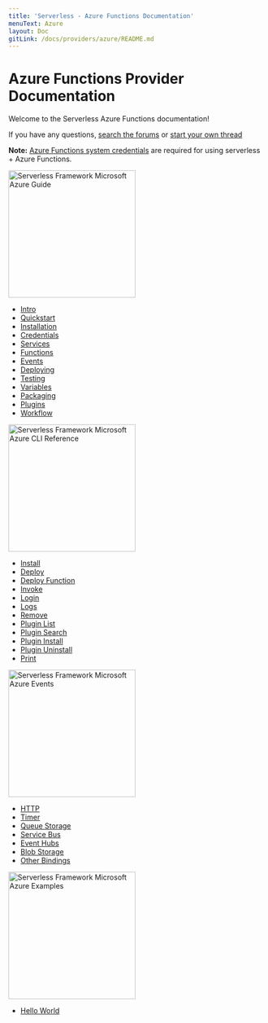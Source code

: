 ```yaml
---
title: 'Serverless - Azure Functions Documentation'
menuText: Azure
layout: Doc
gitLink: /docs/providers/azure/README.md
---
```


# Azure Functions Provider Documentation

Welcome to the Serverless Azure Functions documentation!

If you have any questions, [search the forums](https://forum.serverless.com?utm_source=framework-docs) or [start your own thread](https://forum.serverless.com?utm_source=framework-docs)

**Note:** [Azure Functions system credentials](./guide/credentials) are required for using serverless + Azure Functions.

<div class="docsSections">
  <div class="docsSection">
    <div class="docsSectionHeader">
      <a href="./guide/">
      <img src="https://s3-us-west-2.amazonaws.com/assets.site.serverless.com/images/docs_guide_azure.jpg" alt="Serverless Framework Microsoft Azure Guide" width="250" draggable="false"/>
      </a>
    </div>
    <div class="test">
      <ul>
        <li><a href="./guide/intro">Intro</a></li>
        <li><a href="./guide/quick-start">Quickstart</a></li>
        <li><a href="./guide/installation">Installation</a></li>
        <li><a href="./guide/credentials">Credentials</a></li>
        <li><a href="./guide/services">Services</a></li>
        <li><a href="./guide/functions">Functions</a></li>
        <li><a href="./guide/events">Events</a></li>
        <li><a href="./guide/deploying">Deploying</a></li>
        <li><a href="./guide/testing">Testing</a></li>
        <li><a href="./guide/variables">Variables</a></li>
        <li><a href="./guide/packaging">Packaging</a></li>
        <li><a href="./guide/plugins">Plugins</a></li>
        <li><a href="./guide/workflow">Workflow</a></li>
      </ul>
    </div>
  </div>

  <div class="docsSection">
    <div class="docsSectionHeader">
      <a href="./cli-reference/">
      <img src="https://s3-us-west-2.amazonaws.com/assets.site.serverless.com/images/docs_cli_azure.jpg" alt="Serverless Framework Microsoft Azure CLI Reference" width="250" draggable="false"/>
      </a>
    </div>
    <div>
      <ul>
        <li><a href="./cli-reference/install">Install</a></li>
        <li><a href="./cli-reference/deploy">Deploy</a></li>
        <li><a href="./cli-reference/deploy-function">Deploy Function</a></li>
        <li><a href="./cli-reference/invoke">Invoke</a></li>
        <li><a href="./cli-reference/login">Login</a></li>
        <li><a href="./cli-reference/logs">Logs</a></li>
        <li><a href="./cli-reference/remove">Remove</a></li>
        <li><a href="./cli-reference/plugin-list">Plugin List</a></li>
        <li><a href="./cli-reference/plugin-search">Plugin Search</a></li>
        <li><a href="./cli-reference/plugin-install">Plugin Install</a></li>
        <li><a href="./cli-reference/plugin-uninstall">Plugin Uninstall</a></li>
        <li><a href="./cli-reference/print">Print</a></li>
      </ul>
    </div>
  </div>

  <div class="docsSection">
    <div class="docsSectionHeader">
      <a href="./events/">
      <img src="https://s3-us-west-2.amazonaws.com/assets.site.serverless.com/images/docs_events_azure.jpg" alt="Serverless Framework Microsoft Azure Events"  width="250" draggable="false"/>
      </a>
    </div>
    <div>
      <ul>
        <li><a href="./events/http">HTTP</a></li>
        <li><a href="./events/timer">Timer</a></li>
        <li><a href="./events/queuestorage">Queue Storage</a></li>
        <li><a href="./events/servicebus">Service Bus</a></li>
        <li><a href="./events/eventhubs">Event Hubs</a></li>
        <li><a href="./events/blobstorage">Blob Storage</a></li>
        <li><a href="./events/other">Other Bindings</a></li>
      </ul>
    </div>
  </div>

  <div class="docsSection">
    <div class="docsSectionHeader">
      <a href="./examples/">
      <img src="https://s3-us-west-2.amazonaws.com/assets.site.serverless.com/images/docs_examples_azure.jpg" alt="Serverless Framework Microsoft Azure Examples" width="250" draggable="false"/>
      </a>
    </div>
    <div>
      <div>
        <ul>
          <li><a href="./examples/hello-world">Hello World</a></li>
        </ul>
      </div>
    </div>
  </div>
</div>

